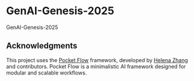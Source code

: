 # GenAI-Genesis-2025
 GenAI-Genesis-2025
## Acknowledgments
This project uses the [Pocket Flow](https://github.com/pocketflow/pocketflow) framework, developed by [Helena Zhang](https://github.com/helenaeverl) and contributors. Pocket Flow is a minimalistic AI framework designed for modular and scalable workflows.